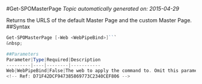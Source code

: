 #Get-SPOMasterPage
*Topic automatically generated on: 2015-04-29*

Returns the URLS of the default Master Page and the custom Master Page.
##Syntax
```powershell
Get-SPOMasterPage [-Web <WebPipeBind>]```
&nbsp;

##Parameters
Parameter|Type|Required|Description
---------|----|--------|-----------
Web|WebPipeBind|False|The web to apply the command to. Omit this parameter to use the current web.
<!-- Ref: D71F42DCF947385869773C2340CEF806 -->